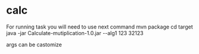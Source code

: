 # calc
For running task you will need to use next command 
mvn package
cd target
java -jar Calculate-mutiplication-1.0.jar --alg1 123 32123

args can be castomize 
